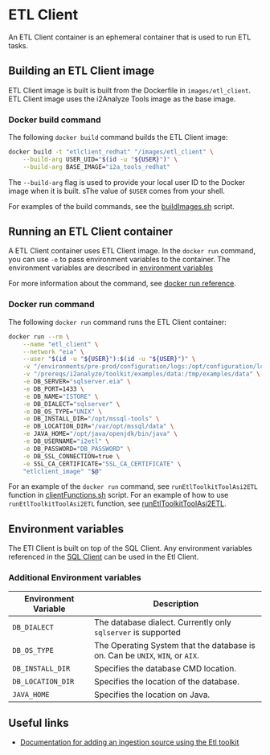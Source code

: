 # ETL Client

An ETL Client container is an ephemeral container that is used to run ETL tasks.

## Building an ETL Client image

ETL Client image is built is built from the Dockerfile in `images/etl_client`. ETL Client image uses the i2Analyze Tools image as the base image.

### Docker build command

The following `docker build` command builds the ETL Client image:

```sh
docker build -t "etlclient_redhat" "/images/etl_client" \
    --build-arg USER_UID="$(id -u "${USER}")" \
    --build-arg BASE_IMAGE="i2a_tools_redhat"
```

The `--build-arg` flag is used to provide your local user ID to the Docker image when it is built. sThe value of `$USER` comes from your shell.

For examples of the build commands, see the [buildImages.sh](../../environments/pre-prod/buildImages.sh) script. 

## Running an ETL Client container

A ETL Client container uses ETL Client image. In the `docker run` command, you can use `-e` to pass environment variables to the container. The environment variables are described in [environment variables](#environment-variables)

For more information about the command, see [docker run reference](https://docs.docker.com/engine/reference/run/).

### Docker run command

The following `docker run` command runs the ETL Client container:

```sh
docker run --rm \
    --name "etl_client" \
    --network "eia" \
    --user "$(id -u "${USER}"):$(id -u "${USER}")" \
    -v "/environments/pre-prod/configuration/logs:/opt/configuration/logs" \
    -v "/prereqs/i2analyze/toolkit/examples/data:/tmp/examples/data" \
    -e DB_SERVER="sqlserver.eia" \
    -e DB_PORT=1433 \
    -e DB_NAME="ISTORE" \
    -e DB_DIALECT="sqlserver" \
    -e DB_OS_TYPE="UNIX" \
    -e DB_INSTALL_DIR="/opt/mssql-tools" \
    -e DB_LOCATION_DIR="/var/opt/mssql/data" \
    -e JAVA_HOME="/opt/java/openjdk/bin/java" \
    -e DB_USERNAME="i2etl" \
    -e DB_PASSWORD="DB_PASSWORD" \
    -e DB_SSL_CONNECTION=true \
    -e SSL_CA_CERTIFICATE="SSL_CA_CERTIFICATE" \
    "etlclient_image" "$@"
```

For an example of the `docker run` command, see `runEtlToolkitToolAsi2ETL` function in [clientFunctions.sh](../../environments/pre-prod/utils/clientFunctions.sh) script.
For an example of how to use `runEtlToolkitToolAsi2ETL` function, see [runEtlToolkitToolAsi2ETL](../tools%20and%20functions/client_functions.md#runetltoolkittoolasi2etl).

## Environment variables

The ETl Client is built on top of the SQL Client. Any environment variables referenced in the [SQL Client](./sql_client.md#environment-variables) can be used in the Etl Client.

### Additional Environment variables

|Environment Variable | Description                                                                     |
| ------------------- | ------------------------------------------------------------------------------- |
| `DB_DIALECT`        | The database dialect. Currently only `sqlserver` is supported                   |
| `DB_OS_TYPE`        | The Operating System that the database is on. Can be `UNIX`, `WIN`, or `AIX`.   |
| `DB_INSTALL_DIR`    | Specifies the database CMD location.                                            |
| `DB_LOCATION_DIR`   | Specifies the location of the database.                                         |
| `JAVA_HOME`         | Specifies the location on Java.                                                 |

## Useful links

- [Documentation for adding an ingestion source using the Etl toolkit](https://www.ibm.com/support/knowledgecenter/en/SSXVTH_4.3.0/com.ibm.i2.iap.admin.ingestion.doc/define_ingestion_source.html?cp=SSXVXZ_2.3.0)

